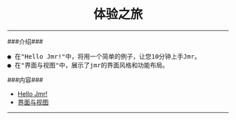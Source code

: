 # <div align="center">体验之旅</div> #

----------

###介绍###
<pre>
● 在"Hello Jmr!"中，将用一个简单的例子，让您10分钟上手Jmr。
● 在"界面与视图"中，展示了jmr的界面风格和功能布局。
</pre>

###内容###

* <a href="HelloJmr.html">Hello Jmr!</a>
* <a href="ui.html">界面与视图</a>

----------